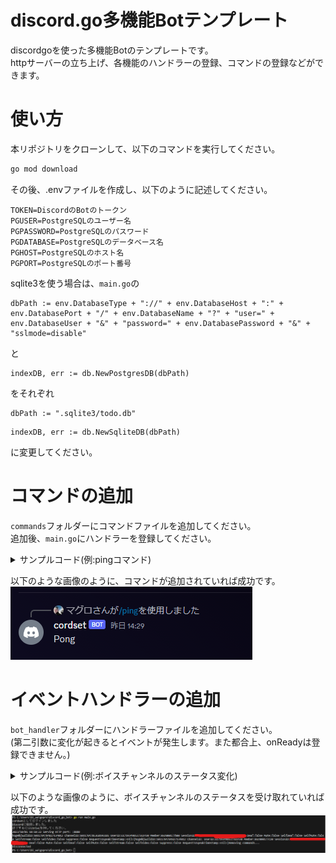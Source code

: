 # discord.go多機能Botテンプレート
discordgoを使った多機能Botのテンプレートです。  
httpサーバーの立ち上げ、各機能のハンドラーの登録、コマンドの登録などができます。
# 使い方
本リポジトリをクローンして、以下のコマンドを実行してください。
```bash
go mod download
```
その後、.envファイルを作成し、以下のように記述してください。
```env
TOKEN=DiscordのBotのトークン
PGUSER=PostgreSQLのユーザー名
PGPASSWORD=PostgreSQLのパスワード
PGDATABASE=PostgreSQLのデータベース名
PGHOST=PostgreSQLのホスト名
PGPORT=PostgreSQLのポート番号
```
sqlite3を使う場合は、```main.go```の
```env
dbPath := env.DatabaseType + "://" + env.DatabaseHost + ":" + env.DatabasePort + "/" + env.DatabaseName + "?" + "user=" + env.DatabaseUser + "&" + "password=" + env.DatabasePassword + "&" + "sslmode=disable"
```
と
```
indexDB, err := db.NewPostgresDB(dbPath)
```
をそれぞれ
```
dbPath := ".sqlite3/todo.db"
```
```
indexDB, err := db.NewSqliteDB(dbPath)
```
に変更してください。

# コマンドの追加
```commands```フォルダーにコマンドファイルを追加してください。  
追加後、```main.go```にハンドラーを登録してください。



<details>
<summary>サンプルコード(例:pingコマンド)</summary>
commands/ping.go

```go:ping.go
package commands

import (
	"fmt"

	"github.com/bwmarrin/discordgo"
	botHandler "github.com/maguro-alternative/discord_go_bot/bot_handler"
)

func PingCommand() *botHandler.Command {
	/*
		pingコマンドの定義

		コマンド名: ping
		説明: Pong!
		オプション: なし
	*/
	return &botHandler.Command{
		Name:        "ping",
		Description: "Pong!",
		Options:     []*discordgo.ApplicationCommandOption{},
		Executor:    handlePing,
	}
}

func handlePing(s *discordgo.Session, i *discordgo.InteractionCreate) {
	/*
		pingコマンドの実行

		コマンドの実行結果を返す
	*/
	if i.Interaction.ApplicationCommandData().Name == "ping" {
		if i.Interaction.GuildID == i.GuildID {
			err := s.InteractionRespond(i.Interaction, &discordgo.InteractionResponse{
				Type: discordgo.InteractionResponseChannelMessageWithSource,
				Data: &discordgo.InteractionResponseData{
					Content: "Pong",
				},
			})
			if err != nil {
				fmt.Printf("error responding to ping command: %v\n", err)
			}
		}
	}

}
```

main.go

```go:main.go
    // ハンドラーの登録
	botHandler.RegisterHandlers(discord)

	var commandHandlers []*botHandler.Handler
	// 所属しているサーバすべてにスラッシュコマンドを追加する
	// NewCommandHandlerの第二引数を空にすることで、グローバルでの使用を許可する
	commandHandler := botHandler.NewCommandHandler(discord, "")
	// 追加したいコマンドをここに追加
	commandHandler.CommandRegister(commands.PingCommand())  // pingコマンドの追加
	commandHandlers = append(commandHandlers, commandHandler)
```

</details>

以下のような画像のように、コマンドが追加されていれば成功です。
![](./image/pingtest.png)

# イベントハンドラーの追加
```bot_handler```フォルダーにハンドラーファイルを追加してください。  
(第二引数に変化が起きるとイベントが発生します。また都合上、onReadyは登録できません。)

<details>
<summary>サンプルコード(例:ボイスチャンネルのステータス変化)</summary>
bot_handler/vc_signal.go

```go:vc_signal.go
package botHandler

import (
	"fmt"

	"github.com/bwmarrin/discordgo"
)

func OnVoiceStateUpdate(s *discordgo.Session, vs *discordgo.VoiceStateUpdate ) {
    fmt.Print("hoge")
    fmt.Printf("%+v", vs.VoiceState)
}
```

bot_handler/handler.go

```go:handler.go
// ハンドラーの登録
func RegisterHandlers(s *discordgo.Session) {
	fmt.Println(s.State.User.Username + "としてログインしました")
	s.AddHandler(OnMessageCreate)
	s.AddHandler(OnVoiceStateUpdate)    // 追加
}

```
</details>

以下のような画像のように、ボイスチャンネルのステータスを受け取れていれば成功です。
![](./image/vcstatestest.png)